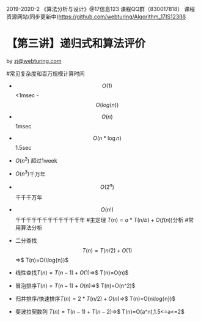 2019-2020-2 《算法分析与设计》@17信息123 课程QQ群（830017818）
课程资源网站(同步更新中)https://github.com/webturing/Algorithm_17IS123ßß

# 【第三讲】递归式和算法评价

by  zj@webturing.com

#常见复杂度和百万规模计算时间
- $$O(1)​$$ 	<1msec
-$$O(log(n))$$ 
- $$O(n)$$       1msec
- $$O(n*\log{n})$$   1.5sec
- $O(n^2)$          超过1week
- $O(n^3)​$          千万年     
- $$O(2^n)​$$           千千千万年     
- $$O(n!)$$         千千千千千千千千千千千千年
#主定理 $T(n)=a*T(n/b)+O(f(n))$分析
#常用算法分析

- 二分查找 $$ T(n)=T(n/2)+O(1)$$ =>$ T(n)=O(\log{n})$
- 线性查找$T(n)=T(n-1)+O(1)​$=>$ T(n)=O(n)​$
- 冒泡排序$T(n)=T(n-1)+O(n)$=>$ T(n)=O(n^2)$
- 归并排序/快速排序$T(n)=2*T(n/2)+O(n)​$=>$ T(n)=O(n\log{n})​$
- 斐波拉契数列 $T(n)=T(n-1)+T(n-2)$=>$ T(n)=O(a^n),1.5<=a<=2$